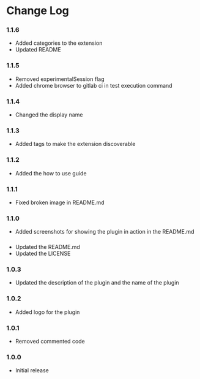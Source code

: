 # Change Log

### 1.1.6
- Added categories to the extension
- Updated README
### 1.1.5
- Removed experimentalSession flag
- Added chrome browser to gitlab ci in test execution command
### 1.1.4
- Changed the display name
### 1.1.3
- Added tags to make the extension discoverable
### 1.1.2
- Added the how to use guide
### 1.1.1
- Fixed broken image in README.md
### 1.1.0
- Added screenshots for showing the plugin in action in the README.md
###
- Updated the README.md
- Updated the LICENSE 
### 1.0.3
- Updated the description of the plugin and the name of the plugin
### 1.0.2
- Added logo for the plugin
### 1.0.1
- Removed commented code
### 1.0.0
- Initial release
